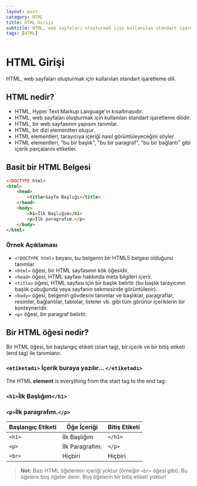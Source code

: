 ```yaml
---
layout: post
catagory: HTML
title: HTML Girişi
subtitle: HTML, web sayfaları oluşturmak için kullanılan standart işaretleme dili.
tags: [HTML]
---
```


# HTML Girişi
HTML, web sayfaları oluşturmak için kullanılan standart işaretleme dili.

## HTML nedir?
- HTML, Hyper Text Markup Language'ın kısaltmasıdır.
- HTML, web sayfaları oluşturmak için kullanılan standart işaretleme dilidir.
- HTML, bir web sayfasının yapısını tanımlar.
- HTML, bir dizi elementten oluşur.
- HTML elementleri, tarayıcıya içeriği nasıl görüntüleyeceğini söyler.
- HTML elementleri, "bu bir başlık", "bu bir paragraf", "bu bir bağlantı" gibi içerik parçalarını etiketler.

## Basit bir HTML Belgesi
```html
<!DOCTYPE html>
<html>
    <head>
        <title>Sayfa Başlığı</title>
    </head>
    <body>
        <h1>İlk Başlığım</h1>
        <p>İlk paragrafım.</p>
    </body>
</html>
```

### Örnek Açıklaması
- `<!DOCTYPE html>` beyanı, bu belgenin bir HTML5 belgesi olduğunu tanımlar.
- `<html>` öğesi, bir HTML sayfasının kök öğesidir.
- `<head>` öğesi, HTML sayfası hakkında meta bilgileri içerir.
- `<title>` öğesi, HTML sayfası için bir başlık belirtir (bu başlık tarayıcının başlık çubuğunda veya sayfanın sekmesinde görüntülenir).
- `<body>` öğesi, belgenin gövdesini tanımlar ve başlıklar, paragraflar, resimler, bağlantılar, tablolar, listeler vb. gibi tüm görünür içeriklerin bir konteyneridir.
 - `<p>` öğesi, bir paragraf belirtir.

## Bir HTML öğesi nedir?
Bir HTML öğesi, bir başlangıç etiketi (start tag), bir içerik ve bir bitiş etiketi (end tag) ile tanımlanır.
### __`<etiketadı>` İçerik buraya yazılır... `</etiketadı>`__
The HTML __element__ is everything from the start tag to the end tag:
### __`<h1>`İlk Başlığım`</h1>`__
### __`<p>`İlk paragrafım.`</p>`__

| Başlangıç Etiketi | Öğe İçeriği | Bitiş Etiketi |
| - | - | - |
| `<h1>` | İlk Başlığım | `</h1>` |
| `<p>` | İlk Paragrafım. | `</p>` |
| `<br>` | Hiçbiri | Hiçbiri |

> **Not:**  Bazı HTML öğelerinin içeriği yoktur (örneğin `<br>` öğesi gibi). Bu öğelere boş öğeler denir. Boş öğelerin bir bitiş etiketi yoktur!